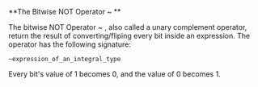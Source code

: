 **The Bitwise NOT Operator ~ **

The bitwise NOT Operator ~ , also called a unary complement operator, return the
result of converting/fliping every bit inside an expression. The operator has
the following signature:

    ~expression_of_an_integral_type

Every bit's value of 1 becomes 0, and the value of 0 becomes 1.

